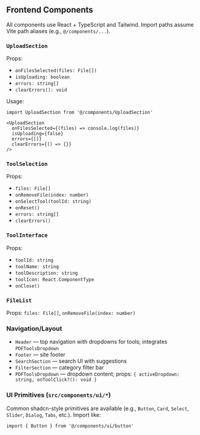 ## Frontend Components

All components use React + TypeScript and Tailwind. Import paths assume Vite path aliases (e.g., `@/components/...`).

### `UploadSection`
Props:
- `onFilesSelected(files: File[])`
- `isUploading: boolean`
- `errors: string[]`
- `clearErrors(): void`

Usage:
```tsx
import UploadSection from '@/components/UploadSection'

<UploadSection
  onFilesSelected={(files) => console.log(files)}
  isUploading={false}
  errors={[]}
  clearErrors={() => {}}
/>
```

### `ToolSelection`
Props:
- `files: File[]`
- `onRemoveFile(index: number)`
- `onSelectTool(toolId: string)`
- `onReset()`
- `errors: string[]`
- `clearErrors()`

### `ToolInterface`
Props:
- `toolId: string`
- `toolName: string`
- `toolDescription: string`
- `toolIcon: React.ComponentType`
- `onClose()`

### `FileList`
Props: `files: File[]`, `onRemoveFile(index: number)`

### Navigation/Layout
- `Header` — top navigation with dropdowns for tools; integrates `PDFToolsDropdown`
- `Footer` — site footer
- `SearchSection` — search UI with suggestions
- `FilterSection` — category filter bar
- `PDFToolsDropdown` — dropdown content; props: `{ activeDropdown: string, onToolClick?(): void }`

### UI Primitives (`src/components/ui/*`)
Common shadcn-style primitives are available (e.g., `Button`, `Card`, `Select`, `Slider`, `Dialog`, `Tabs`, etc.). Import like:
```tsx
import { Button } from '@/components/ui/button'
```

